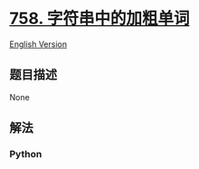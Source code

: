 # [758. 字符串中的加粗单词](https://leetcode-cn.com/problems/bold-words-in-string)

[English Version](/leetcode/0700-0799/0758.Bold%20Words%20in%20String/README_EN.md)

## 题目描述

<!-- 这里写题目描述 -->

None

## 解法

<!-- 这里可写通用的实现逻辑 -->

<!-- tabs:start -->

### **Python**

<!-- 这里可写当前语言的特殊实现逻辑 -->

```python

```

<!-- tabs:end -->

